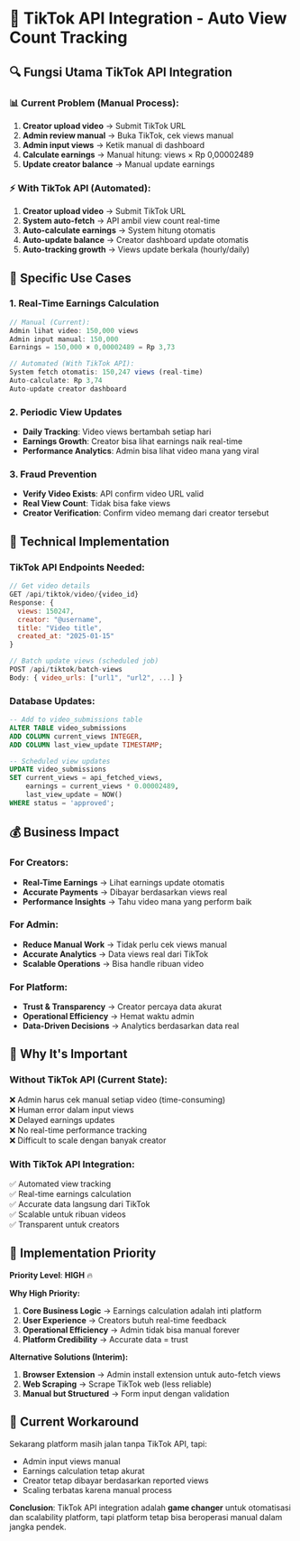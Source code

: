 # 🎯 TikTok API Integration - Auto View Count Tracking

## 🔍 **Fungsi Utama TikTok API Integration**

### 📊 **Current Problem (Manual Process):**
1. **Creator upload video** → Submit TikTok URL
2. **Admin review manual** → Buka TikTok, cek views manual
3. **Admin input views** → Ketik manual di dashboard
4. **Calculate earnings** → Manual hitung: views × Rp 0,00002489
5. **Update creator balance** → Manual update earnings

### ⚡ **With TikTok API (Automated):**
1. **Creator upload video** → Submit TikTok URL
2. **System auto-fetch** → API ambil view count real-time
3. **Auto-calculate earnings** → System hitung otomatis
4. **Auto-update balance** → Creator dashboard update otomatis
5. **Auto-tracking growth** → Views update berkala (hourly/daily)

## 🎯 **Specific Use Cases**

### 1. **Real-Time Earnings Calculation**
```javascript
// Manual (Current):
Admin lihat video: 150,000 views
Admin input manual: 150,000
Earnings = 150,000 × 0,00002489 = Rp 3,73

// Automated (With TikTok API):
System fetch otomatis: 150,247 views (real-time)
Auto-calculate: Rp 3,74
Auto-update creator dashboard
```

### 2. **Periodic View Updates**
- **Daily Tracking**: Video views bertambah setiap hari
- **Earnings Growth**: Creator bisa lihat earnings naik real-time
- **Performance Analytics**: Admin bisa lihat video mana yang viral

### 3. **Fraud Prevention**
- **Verify Video Exists**: API confirm video URL valid
- **Real View Count**: Tidak bisa fake views
- **Creator Verification**: Confirm video memang dari creator tersebut

## 🔧 **Technical Implementation**

### **TikTok API Endpoints Needed:**
```javascript
// Get video details
GET /api/tiktok/video/{video_id}
Response: {
  views: 150247,
  creator: "@username", 
  title: "Video title",
  created_at: "2025-01-15"
}

// Batch update views (scheduled job)
POST /api/tiktok/batch-views
Body: { video_urls: ["url1", "url2", ...] }
```

### **Database Updates:**
```sql
-- Add to video_submissions table
ALTER TABLE video_submissions 
ADD COLUMN current_views INTEGER,
ADD COLUMN last_view_update TIMESTAMP;

-- Scheduled view updates
UPDATE video_submissions 
SET current_views = api_fetched_views,
    earnings = current_views * 0.00002489,
    last_view_update = NOW()
WHERE status = 'approved';
```

## 💰 **Business Impact**

### **For Creators:**
- **Real-Time Earnings** → Lihat earnings update otomatis
- **Accurate Payments** → Dibayar berdasarkan views real
- **Performance Insights** → Tahu video mana yang perform baik

### **For Admin:**
- **Reduce Manual Work** → Tidak perlu cek views manual
- **Accurate Analytics** → Data views real dari TikTok
- **Scalable Operations** → Bisa handle ribuan video

### **For Platform:**
- **Trust & Transparency** → Creator percaya data akurat
- **Operational Efficiency** → Hemat waktu admin
- **Data-Driven Decisions** → Analytics berdasarkan data real

## 🚨 **Why It's Important**

### **Without TikTok API (Current State):**
❌ Admin harus cek manual setiap video (time-consuming)  
❌ Human error dalam input views  
❌ Delayed earnings updates  
❌ No real-time performance tracking  
❌ Difficult to scale dengan banyak creator  

### **With TikTok API Integration:**
✅ Automated view tracking  
✅ Real-time earnings calculation  
✅ Accurate data langsung dari TikTok  
✅ Scalable untuk ribuan videos  
✅ Transparent untuk creators  

## 🎯 **Implementation Priority**

**Priority Level**: **HIGH** 🔥

**Why High Priority:**
1. **Core Business Logic** → Earnings calculation adalah inti platform
2. **User Experience** → Creators butuh real-time feedback
3. **Operational Efficiency** → Admin tidak bisa manual forever
4. **Platform Credibility** → Accurate data = trust

**Alternative Solutions (Interim):**
1. **Browser Extension** → Admin install extension untuk auto-fetch views
2. **Web Scraping** → Scrape TikTok web (less reliable)
3. **Manual but Structured** → Form input dengan validation

## 🔄 **Current Workaround**

Sekarang platform masih jalan tanpa TikTok API, tapi:
- Admin input views manual
- Earnings calculation tetap akurat
- Creator tetap dibayar berdasarkan reported views
- Scaling terbatas karena manual process

**Conclusion**: TikTok API integration adalah **game changer** untuk otomatisasi dan scalability platform, tapi platform tetap bisa beroperasi manual dalam jangka pendek.